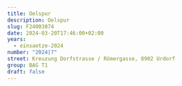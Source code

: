 ```yaml
---
title: Oelspur
description: Oelspur
slug: F24003074
date: 2024-03-20T17:46:00+02:00
years:
  - einsaetze-2024
number: "2024|7"
street: Kreuzung Dorfstrasse / Römergasse, 8902 Urdorf
group: BAG T1
draft: false
---
```

